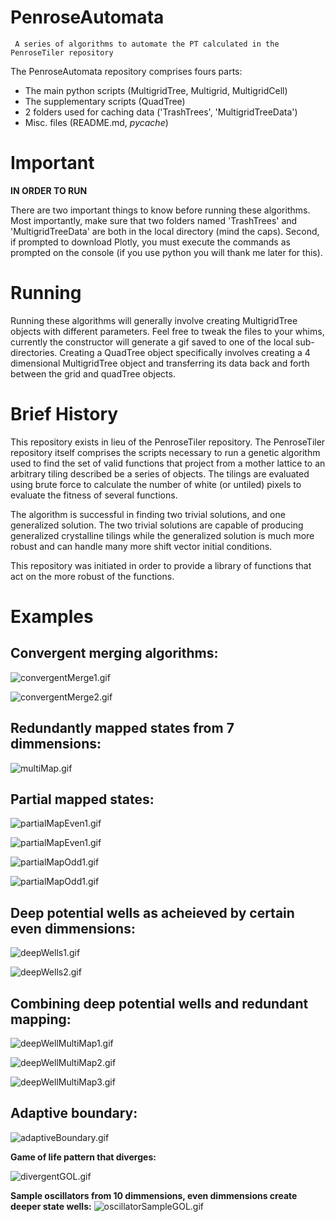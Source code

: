# PenroseAutomata
     A series of algorithms to automate the PT calculated in the PenroseTiler repository
The PenroseAutomata repository comprises fours parts:
- The main python scripts (MultigridTree, Multigrid, MultigridCell)
- The supplementary scripts (QuadTree)
- 2 folders used for caching data ('TrashTrees', 'MultigridTreeData')
- Misc. files (README.md, _pycache_)

# Important
**IN ORDER TO RUN**

There are two important things to know before running these algorithms. Most importantly, make sure that two folders named 'TrashTrees' and 'MultigridTreeData' are both in the local directory (mind the caps). Second, if prompted to download Plotly, you must execute the commands as prompted on the console (if you use python you will thank me later for this).

# Running
Running these algorithms will generally involve creating MultigridTree objects with different parameters. Feel free to tweak the files to your whims, currently the constructor will generate a gif saved to one of the local sub-directories. Creating a QuadTree object specifically involves creating a 4 dimensional MultigridTree object and transferring its data back and forth between the grid and quadTree objects.


# Brief History
This repository exists in lieu of the PenroseTiler repository. The PenroseTiler repository itself comprises the scripts necessary to run a genetic algorithm used to find the set of valid functions that project from a mother lattice to an arbitrary tiling described be a series of objects. The tilings are evaluated using brute force to calculate the number of white (or untiled) pixels to evaluate the fitness of several functions.

The algorithm is successful in finding two trivial solutions, and one generalized solution. The two trivial solutions are capable of producing generalized crystalline tilings while the generalized solution is much more robust and can handle many more shift vector initial conditions.

This repository was initiated in order to provide a library of functions that act on the more robust of the functions.

# Examples
## Convergent merging algorithms:
![convergentMerge1.gif](Examples/convergentMerge1.gif "convergent merge 1")

![convergentMerge2.gif](Examples/convergentMerge2.gif "convergent merge 2")

## Redundantly mapped states from 7 dimmensions:
![multiMap.gif](Examples/multiMap.gif "multiMap")

## Partial mapped states:
![partialMapEven1.gif](Examples/partialMapEven1.gif "partialMap even 1")

![partialMapEven1.gif](Examples/partialMapEven1.gif "partialMap even 2")

![partialMapOdd1.gif](Examples/partialMapOdd1.gif "partialMap odd 1")

![partialMapOdd1.gif](Examples/partialMapOdd1.gif "partialMap odd 2")

## Deep potential wells as acheieved by certain even dimmensions:
![deepWells1.gif](Examples/deepWells1.gif "deep well 1")

![deepWells2.gif](Examples/deepWells2.gif "deep well 2")

## Combining deep potential wells and redundant mapping:
![deepWellMultiMap1.gif](Examples/deepWellMultiMap1.gif "deep well ultiMap 1")

![deepWellMultiMap2.gif](Examples/deepWellMultiMap2.gif "deep well ultiMap 2")

![deepWellMultiMap3.gif](Examples/deepWellMultiMap3.gif "deep well ultiMap 2")

## Adaptive boundary:
![adaptiveBoundary.gif](Examples/adaptiveBoundary.gif "Adaptive boundary")

**Game of life pattern that diverges:**

![divergentGOL.gif](Examples/divergentGOL.gif "gol pattern that diverges")

**Sample oscillators from 10 dimmensions, even dimmensions create deeper state wells:**
![oscillatorSampleGOL.gif](Examples/oscillatorSampleGOL.gif "Sample oscillators from 10 dimmensions")